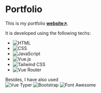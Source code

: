 # Portfolio
This is my portfolio **[website↗️](https://kishorkamal.netlify.app/)**. 

<!-- [![website](https://img.shields.io/badge/website-visit%20site-4CAF50?style=for-the-badge)](https://kishorkamal.netlify.app/)-->


It is developed using the following techs:
- ![HTML](https://img.shields.io/badge/HTML-E34F26?style=for-the-badge&logo=html5&logoColor=white)
- ![CSS](https://img.shields.io/badge/CSS-1572B6?style=for-the-badge&logo=css3&logoColor=white)
- ![JavaScript](https://img.shields.io/badge/JavaScript-F7DF1E?style=for-the-badge&logo=javascript&logoColor=black)
- ![Vue.js](https://img.shields.io/badge/Vue.js-4FC08D?style=for-the-badge&logo=vue.js&logoColor=white)
- ![Tailwind CSS](https://img.shields.io/badge/Tailwind_CSS-38B2AC?style=for-the-badge&logo=tailwind-css&logoColor=white)
- ![Vue Router](https://img.shields.io/badge/Vue_Router-4FC08D?style=for-the-badge&logo=vue.js&logoColor=white)


Besides, I have also used  
![Vue Typer](https://img.shields.io/badge/Vue--Typer-42b883?style=for-the-badge&logo=vue.js&logoColor=white)
![Bootstrap](https://img.shields.io/badge/Bootstrap-7952B3?style=for-the-badge&logo=bootstrap&logoColor=white)
![Font Awesome](https://img.shields.io/badge/Font%20Awesome-339AF0?style=for-the-badge&logo=font-awesome&logoColor=white)






